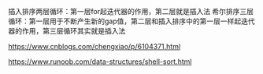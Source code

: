 插入排序两层循环：第一层for起迭代器的作用，第二层就是插入法
希尔排序三层循环：第一层用于不断产生新的gap值，第二层和插入排序中的第一层一样起迭代器的作用，第三层循环其实就是插入法

https://www.cnblogs.com/chengxiao/p/6104371.html

https://www.runoob.com/data-structures/shell-sort.html

